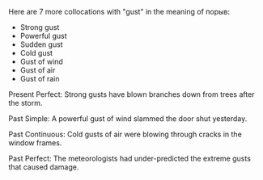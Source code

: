   Here are 7 more collocations with "gust" in the meaning of порыв:

- Strong gust 
- Powerful gust
- Sudden gust 
- Cold gust
- Gust of wind
- Gust of air
- Gust of rain

Present Perfect: Strong gusts have blown branches down from trees after the storm.

Past Simple: A powerful gust of wind slammed the door shut yesterday.  

Past Continuous: Cold gusts of air were blowing through cracks in the window frames.

Past Perfect: The meteorologists had under-predicted the extreme gusts that caused damage.